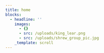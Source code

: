 ```yaml
---
title: home
blocks:
  - headline: ''
    images:
      - {}
      - src: /uploads/king_lear.png
      - src: /uploads/shrew_group_pic.jpg
    _template: scroll
---
```


